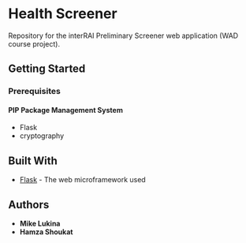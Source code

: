 # Health Screener
Repository for the interRAI Preliminary Screener web application (WAD course project). 

## Getting Started

### Prerequisites

#### PIP Package Management System
- Flask
- cryptography

## Built With

* [Flask](http://flask.pocoo.org/) - The web microframework used

## Authors

* **Mike Lukina**
* **Hamza Shoukat**
